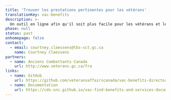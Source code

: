```yaml
---
title: 'Trouver les prestations pertinentes pour les vétérans'
translationKey: vac-benefits
description: >-
  Un outil en ligne afin qu'il soit plus facile pour les vétérans et les membres de leur famille d’identifier les prestations, les programmes et les services auxquels ils sont admissibles.
phase: null
status: past
onhomepage: false
contact:
  - email: courtney.claessens@tbs-sct.gc.ca
    name: Courtney Claessens
partners:
  - name: Anciens Combattants Canada
    url: http://www.veterans.gc.ca/fra
links:
  - name: GitHub
    url: https://github.com/veteransaffairscanada/vac-benefits-directory
  - name: Documentation
    url: https://cds-snc.github.io/vac-find-benefits-and-services-documentation/accueil/
---
```

